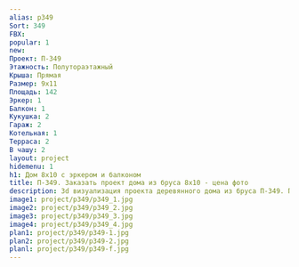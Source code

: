 ```yaml
---
alias: p349
Sort: 349
FBX: 
popular: 1
new: 
Проект: П-349
Этажность: Полутораэтажный
Крыша: Прямая
Размер: 9х11
Площадь: 142
Эркер: 1
Балкон: 1
Кукушка: 2
Гараж: 2
Котельная: 1
Терраса: 2
В чашу: 2
layout: project
hidemenu: 1
h1: Дом 8х10 с эркером и балконом
title: П-349. Заказать проект дома из бруса 8х10 - цена фото
description: 3d визуализация проекта деревянного дома из бруса П-349. Площадь 142 м2, размер 8х10. Вы можете внести любые изменения в проект.
image1: project/p349/p349_1.jpg
image2: project/p349/p349_2.jpg
image3: project/p349/p349_3.jpg
image4: project/p349/p349_4.jpg
plan1: project/p349/p349-1.jpg
plan2: project/p349/p349-2.jpg
planl: project/p349/p349-f.jpg
---
```

